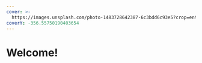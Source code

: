 ```yaml
---
cover: >-
  https://images.unsplash.com/photo-1483728642387-6c3bdd6c93e5?crop=entropy&cs=srgb&fm=jpg&ixid=MnwxOTcwMjR8MHwxfHNlYXJjaHw5fHxtb3VudGFpbnN8ZW58MHx8fHwxNjQ5MjM1NDY3&ixlib=rb-1.2.1&q=85
coverY: -356.55750190403654
---
```


# Welcome!

